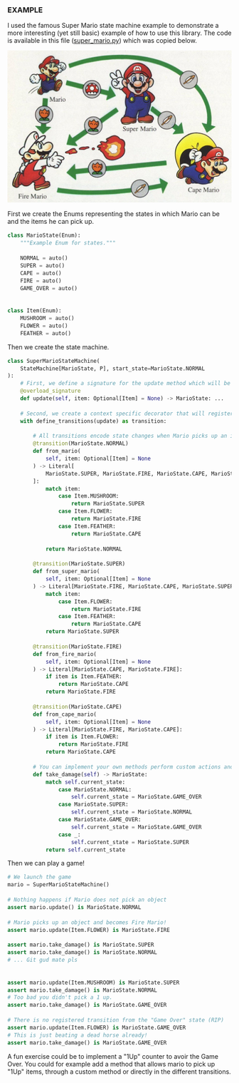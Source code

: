 ### EXAMPLE

I used the famous Super Mario state machine example to demonstrate a more interesting (yet still basic) example of how to use this library. The code is available in this file ([super_mario.py](./super_mario.py)) which was copied below.

![alt text](./mario-finite-state-machine.jpg)

First we create the Enums representing the states in which Mario can be and the items he can pick up.

```python
class MarioState(Enum):
    """Example Enum for states."""

    NORMAL = auto()
    SUPER = auto()
    CAPE = auto()
    FIRE = auto()
    GAME_OVER = auto()


class Item(Enum):
    MUSHROOM = auto()
    FLOWER = auto()
    FEATHER = auto()
```

Then we create the state machine.

```python
class SuperMarioStateMachine(
    StateMachine[MarioState, P], start_state=MarioState.NORMAL
):
    # First, we define a signature for the update method which will be required for all transitions.
    @overload_signature
    def update(self, item: Optional[Item] = None) -> MarioState: ...

    # Second, we create a context specific decorator that will register the transitions.
    with define_transitions(update) as transition:

        # All transitions encode state changes when Mario picks up an item (or not!)
        @transition(MarioState.NORMAL)
        def from_mario(
            self, item: Optional[Item] = None
        ) -> Literal[
            MarioState.SUPER, MarioState.FIRE, MarioState.CAPE, MarioState.NORMAL
        ]:
            match item:
                case Item.MUSHROOM:
                    return MarioState.SUPER
                case Item.FLOWER:
                    return MarioState.FIRE
                case Item.FEATHER:
                    return MarioState.CAPE

            return MarioState.NORMAL

        @transition(MarioState.SUPER)
        def from_super_mario(
            self, item: Optional[Item] = None
        ) -> Literal[MarioState.FIRE, MarioState.CAPE, MarioState.SUPER]:
            match item:
                case Item.FLOWER:
                    return MarioState.FIRE
                case Item.FEATHER:
                    return MarioState.CAPE
            return MarioState.SUPER

        @transition(MarioState.FIRE)
        def from_fire_mario(
            self, item: Optional[Item] = None
        ) -> Literal[MarioState.CAPE, MarioState.FIRE]:
            if item is Item.FEATHER:
                return MarioState.CAPE
            return MarioState.FIRE

        @transition(MarioState.CAPE)
        def from_cape_mario(
            self, item: Optional[Item] = None
        ) -> Literal[MarioState.FIRE, MarioState.CAPE]:
            if item is Item.FLOWER:
                return MarioState.FIRE
            return MarioState.CAPE

        # You can implement your own methods perform custom actions and state changes.
        def take_damage(self) -> MarioState:
            match self.current_state:
                case MarioState.NORMAL:
                    self.current_state = MarioState.GAME_OVER
                case MarioState.SUPER:
                    self.current_state = MarioState.NORMAL
                case MarioState.GAME_OVER:
                    self.current_state = MarioState.GAME_OVER
                case _:
                    self.current_state = MarioState.SUPER
            return self.current_state
```

Then we can play a game!

```python
# We launch the game
mario = SuperMarioStateMachine()

# Nothing happens if Mario does not pick an object
assert mario.update() is MarioState.NORMAL

# Mario picks up an object and becomes Fire Mario!
assert mario.update(Item.FLOWER) is MarioState.FIRE

assert mario.take_damage() is MarioState.SUPER
assert mario.take_damage() is MarioState.NORMAL
# ... Git gud mate pls


assert mario.update(Item.MUSHROOM) is MarioState.SUPER
assert mario.take_damage() is MarioState.NORMAL
# Too bad you didn't pick a 1 up.
assert mario.take_damage() is MarioState.GAME_OVER

# There is no registered transition from the "Game Over" state (RIP)
assert mario.update(Item.FLOWER) is MarioState.GAME_OVER
# This is just beating a dead horse already!
assert mario.take_damage() is MarioState.GAME_OVER
```

A fun exercise could be to implement a "1Up" counter to avoir the Game Over. You could for example add a method that allows mario to pick up "1Up" items, through a custom method or directly in the different transitions.